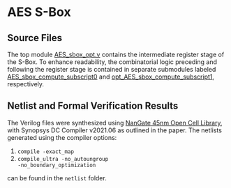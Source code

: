 # AES S-Box
## Source Files

The top module [AES_sbox_opt.v](./rtl/AES_sbox_opt.v) contains the intermediate register stage of the S-Box. To enhance readability, the combinatorial logic preceding and following the register stage is contained in separate submodules labeled [AES_sbox_compute_subscript0](./rtl/AES_sbox_compute_subscript0.v) and [opt_AES_sbox_compute_subscript1](./rtl/opt_AES_sbox_compute_subscript1.v), respectively.

## Netlist and Formal Verification Results

The Verilog files were synthesized using [NanGate 45nm Open Cell Library](https://www.nangate.com), with Synopsys DC Compiler v2021.06 as outlined in the paper. The netlists generated using the compiler options:

1.  <code>compile -exact_map</code>
2.  <code>compile_ultra -no_autoungroup -no_boundary_optimization</code>

can be found in the `netlist` folder.
